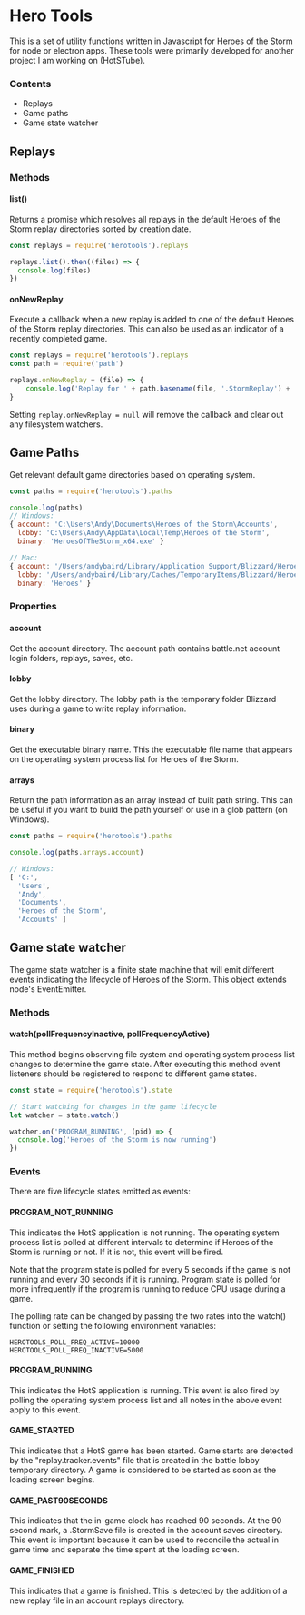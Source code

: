 # Hero Tools

This is a set of utility functions written in Javascript for Heroes of the Storm for node or electron apps. These tools were primarily developed for another project I am working on (HotSTube). 

### Contents
- Replays
- Game paths
- Game state watcher

## Replays

### Methods

#### list()

Returns a promise which resolves all replays in the default Heroes of the Storm replay directories sorted by creation date. 

```js
const replays = require('herotools').replays

replays.list().then((files) => {
  console.log(files)
})
```

#### onNewReplay

Execute a callback when a new replay is added to one of the default Heroes of the Storm replay directories. This can also be used as an indicator of a recently completed game. 

```js
const replays = require('herotools').replays
const path = require('path')

replays.onNewReplay = (file) => {
    console.log('Replay for ' + path.basename(file, '.StormReplay') + ' added.')
}
```

Setting `replay.onNewReplay = null` will remove the callback and clear out any filesystem watchers.

## Game Paths

Get relevant default game directories based on operating system. 

```js
const paths = require('herotools').paths

console.log(paths)
// Windows:  
{ account: 'C:\Users\Andy\Documents\Heroes of the Storm\Accounts',
  lobby: 'C:\Users\Andy\AppData\Local\Temp\Heroes of the Storm',
  binary: 'HeroesOfTheStorm_x64.exe' }

// Mac:
{ account: '/Users/andybaird/Library/Application Support/Blizzard/Heroes of the Storm/Accounts',
  lobby: '/Users/andybaird/Library/Caches/TemporaryItems/Blizzard/Heroes of the Storm',
  binary: 'Heroes' }
```

### Properties

#### account
Get the account directory. The account path contains battle.net account login folders, replays, saves, etc. 

#### lobby
Get the lobby directory. The lobby path is the temporary folder Blizzard uses during a game to write replay information. 

#### binary
Get the executable binary name. This the executable file name that appears on the operating system process list for Heroes of the Storm. 

#### arrays
Return the path information as an array instead of built path string. This can be useful if you want to build the path yourself or use in a glob pattern (on Windows).

```js
const paths = require('herotools').paths

console.log(paths.arrays.account)

// Windows:
[ 'C:',
  'Users',
  'Andy',
  'Documents',
  'Heroes of the Storm',
  'Accounts' ]
```

## Game state watcher
The game state watcher is a finite state machine that will emit different events indicating the lifecycle of Heroes of the Storm. This object extends node's EventEmitter. 

### Methods

#### watch(pollFrequencyInactive, pollFrequencyActive)

This method begins observing file system and operating system process list changes to determine the game state. After executing this method event listeners should be registered to respond to different game states. 

```js
const state = require('herotools').state

// Start watching for changes in the game lifecycle
let watcher = state.watch()

watcher.on('PROGRAM_RUNNING', (pid) => {
  console.log('Heroes of the Storm is now running')
})
```

### Events

There are five lifecycle states emitted as events:

#### PROGRAM_NOT_RUNNING 

This indicates the HotS application is not running. The operating system process list is polled at different intervals to determine if Heroes of the Storm is running or not. If it is not, this event will be fired.

Note that the program state is polled for every 5 seconds if the game is not running and every 30 seconds if it is running. Program state is polled for more infrequently if the program is running to reduce CPU usage during a game. 

The polling rate can be changed by passing the two rates into the watch() function or setting the following environment variables:

```
HEROTOOLS_POLL_FREQ_ACTIVE=10000
HEROTOOLS_POLL_FREQ_INACTIVE=5000
```

#### PROGRAM_RUNNING

This indicates the HotS application is running. This event is also fired by polling the operating system process list and all notes in the above event apply to this event. 

#### GAME_STARTED

This indicates that a HotS game has been started. Game starts are detected by the "replay.tracker.events" file that is created in the battle lobby temporary directory. A game is considered to be started as soon as the loading screen begins.

#### GAME_PAST90SECONDS 

This indicates that the in-game clock has reached 90 seconds. At the 90 second mark, a .StormSave file is created in the account saves directory. This event is important because it can be used to reconcile the actual in game time and separate the time spent at the loading screen.

#### GAME_FINISHED 

This indicates that a game is finished. This is detected by the addition of a new replay file in an account replays directory. 
